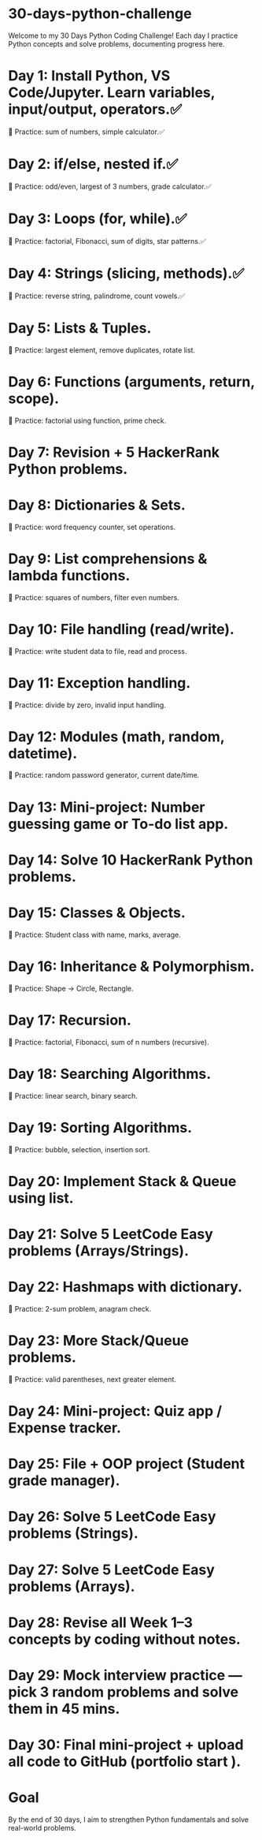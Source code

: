 # 30-days-python-challenge
  Welcome to my 30 Days Python Coding Challenge! Each day I practice Python concepts and solve problems, documenting progress here.
# Day 1: Install Python, VS Code/Jupyter. Learn variables, input/output, operators.✅
🔹 Practice: sum of numbers, simple calculator.✅

# Day 2: if/else, nested if.✅
🔹 Practice: odd/even, largest of 3 numbers, grade calculator.✅

# Day 3: Loops (for, while).✅
🔹 Practice: factorial, Fibonacci, sum of digits, star patterns.✅

# Day 4: Strings (slicing, methods).✅
🔹 Practice: reverse string, palindrome, count vowels.✅

# Day 5: Lists & Tuples.
🔹 Practice: largest element, remove duplicates, rotate list.

# Day 6: Functions (arguments, return, scope).
🔹 Practice: factorial using function, prime check.

# Day 7: Revision + 5 HackerRank Python problems.

# Day 8: Dictionaries & Sets.
🔹 Practice: word frequency counter, set operations.

# Day 9: List comprehensions & lambda functions.
🔹 Practice: squares of numbers, filter even numbers.

# Day 10: File handling (read/write).
🔹 Practice: write student data to file, read and process.

# Day 11: Exception handling.
🔹 Practice: divide by zero, invalid input handling.

# Day 12: Modules (math, random, datetime).
🔹 Practice: random password generator, current date/time.

# Day 13: Mini-project: Number guessing game or To-do list app.

# Day 14: Solve 10 HackerRank Python problems.

# Day 15: Classes & Objects.
🔹 Practice: Student class with name, marks, average.

# Day 16: Inheritance & Polymorphism.
🔹 Practice: Shape → Circle, Rectangle.

# Day 17: Recursion.
🔹 Practice: factorial, Fibonacci, sum of n numbers (recursive).

# Day 18: Searching Algorithms.
🔹 Practice: linear search, binary search.

# Day 19: Sorting Algorithms.
🔹 Practice: bubble, selection, insertion sort.

# Day 20: Implement Stack & Queue using list.

# Day 21: Solve 5 LeetCode Easy problems (Arrays/Strings).

# Day 22: Hashmaps with dictionary.
🔹 Practice: 2-sum problem, anagram check.

# Day 23: More Stack/Queue problems.
🔹 Practice: valid parentheses, next greater element.

# Day 24: Mini-project: Quiz app / Expense tracker.

# Day 25: File + OOP project (Student grade manager).

# Day 26: Solve 5 LeetCode Easy problems (Strings).

# Day 27: Solve 5 LeetCode Easy problems (Arrays).

# Day 28: Revise all Week 1–3 concepts by coding without notes.

# Day 29: Mock interview practice — pick 3 random problems and solve them in 45 mins.

# Day 30: Final mini-project + upload all code to GitHub (portfolio start ).

# Goal
By the end of 30 days, I aim to strengthen Python fundamentals and solve real-world problems.
      
